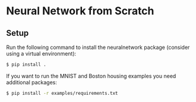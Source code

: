 # Neural Network from Scratch

## Setup
Run the following command to install the neuralnetwork package (consider using a virtual environment):

```bash
$ pip install .
```

If you want to run the MNIST and Boston housing examples you need additional packages:

```bash
$ pip install -r examples/requirements.txt
```
